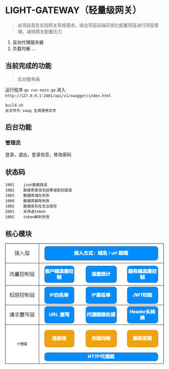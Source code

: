 # LIGHT-GATEWAY（轻量级网关）

> 此项目意在实现网关常用需求，结合项目前端可视化配置项目进行项目管理，减轻网关配置压力

1. 反向代理服务器
2. 负载均衡
   ...

## 当前完成的功能

> 后台服务端

运行程序 `go run main.go` 进入 `http://127.0.0.1:2401/api/v1/swagger/index.html`

```
build.sh
此文件为 swag 生成使用文件
```

## 后台功能

### 管理员

登录，退出，登录信息，修改密码

## 状态码

```
1001    json数据错误
1002    数据库查询无结果或密码错误
1003    数据库储存失败
1004    数据库删除失败
1005    数据库存在无法保存
2001    未传递token
2002    token解析失败
```

## 核心模块

![](./md/img/代理实现原理.png)
